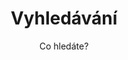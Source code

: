 ---
layout: search
title: Vyhledávání
permalink: /search/
subtitle: Co hledáte?
feature-img: assets/img/page/search.jpg
icon: fa-search
---